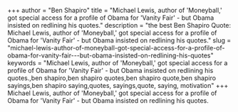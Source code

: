 +++
author = "Ben Shapiro"
title = "Michael Lewis, author of 'Moneyball,' got special access for a profile of Obama for 'Vanity Fair' - but Obama insisted on redlining his quotes."
description = "the best Ben Shapiro Quote: Michael Lewis, author of 'Moneyball,' got special access for a profile of Obama for 'Vanity Fair' - but Obama insisted on redlining his quotes."
slug = "michael-lewis-author-of-moneyball-got-special-access-for-a-profile-of-obama-for-vanity-fair---but-obama-insisted-on-redlining-his-quotes"
keywords = "Michael Lewis, author of 'Moneyball,' got special access for a profile of Obama for 'Vanity Fair' - but Obama insisted on redlining his quotes.,ben shapiro,ben shapiro quotes,ben shapiro quote,ben shapiro sayings,ben shapiro saying,quotes, sayings,quote, saying, motivation"
+++
Michael Lewis, author of 'Moneyball,' got special access for a profile of Obama for 'Vanity Fair' - but Obama insisted on redlining his quotes.
